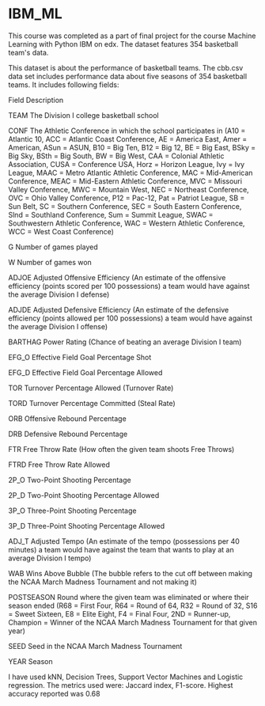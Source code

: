 # IBM_ML
This course was completed as a part of final project for the course Machine Learning with Python IBM on edx. The dataset features 354 basketball team's data.

This dataset is about the performance of basketball teams. The cbb.csv data set includes performance data about five seasons of 354 basketball teams. It includes following fields:

Field Description

TEAM The Division I college basketball school

CONF The Athletic Conference in which the school participates in (A10 = Atlantic 10, ACC = Atlantic Coast Conference, AE = America East, Amer = American, ASun = ASUN, B10 = Big Ten, B12 = Big 12, BE = Big East, BSky = Big Sky, BSth = Big South, BW = Big West, CAA = Colonial Athletic Association, CUSA = Conference USA, Horz = Horizon League, Ivy = Ivy League, MAAC = Metro Atlantic Athletic Conference, MAC = Mid-American Conference, MEAC = Mid-Eastern Athletic Conference, MVC = Missouri Valley Conference, MWC = Mountain West, NEC = Northeast Conference, OVC = Ohio Valley Conference, P12 = Pac-12, Pat = Patriot League, SB = Sun Belt, SC = Southern Conference, SEC = South Eastern Conference, Slnd = Southland Conference, Sum = Summit League, SWAC = Southwestern Athletic Conference, WAC = Western Athletic Conference, WCC = West Coast Conference)

G Number of games played

W Number of games won

ADJOE Adjusted Offensive Efficiency (An estimate of the offensive efficiency (points scored per 100 possessions) a team would have against the average Division I defense)

ADJDE Adjusted Defensive Efficiency (An estimate of the defensive efficiency (points allowed per 100 possessions) a team would have against the average Division I offense)

BARTHAG Power Rating (Chance of beating an average Division I team)

EFG_O Effective Field Goal Percentage Shot

EFG_D Effective Field Goal Percentage Allowed

TOR Turnover Percentage Allowed (Turnover Rate)

TORD Turnover Percentage Committed (Steal Rate)

ORB Offensive Rebound Percentage

DRB Defensive Rebound Percentage

FTR Free Throw Rate (How often the given team shoots Free Throws)

FTRD Free Throw Rate Allowed

2P_O Two-Point Shooting Percentage

2P_D Two-Point Shooting Percentage Allowed

3P_O Three-Point Shooting Percentage

3P_D Three-Point Shooting Percentage Allowed

ADJ_T Adjusted Tempo (An estimate of the tempo (possessions per 40 minutes) a team would have against the team that wants to play at an average Division I tempo)

WAB Wins Above Bubble (The bubble refers to the cut off between making the NCAA March Madness Tournament and not making it)

POSTSEASON Round where the given team was eliminated or where their season ended (R68 = First Four, R64 = Round of 64, R32 = Round of 32, S16 = Sweet Sixteen, E8 = Elite Eight, F4 = Final Four, 2ND = Runner-up, Champion = Winner of the NCAA March Madness Tournament for that given year)

SEED Seed in the NCAA March Madness Tournament

YEAR Season

I have used kNN, Decision Trees, Support Vector Machines and Logistic regression. The metrics used were: Jaccard index, F1-score. Highest accuracy reported was 0.68
